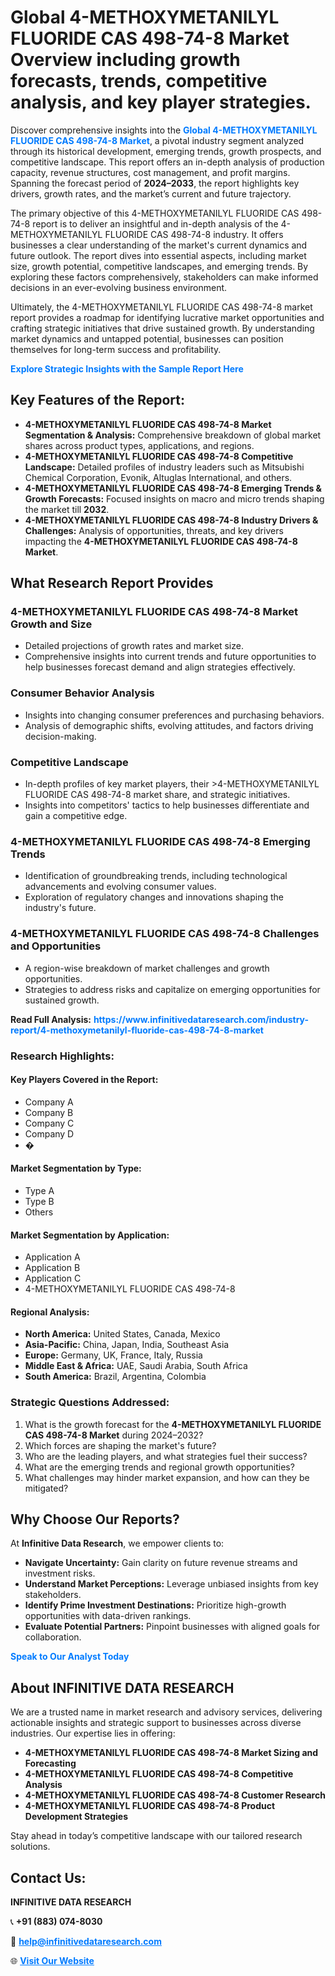 <h1>Global 4-METHOXYMETANILYL FLUORIDE CAS 498-74-8 Market Overview including growth forecasts, trends, competitive analysis, and key player strategies.</h1>
<p>
Discover comprehensive insights into the 
<a href="https://www.infinitivedataresearch.com/industry-report/4-methoxymetanilyl-fluoride-cas-498-74-8-market" rel="dofollow" style="color: #007BFF; text-decoration: none;"><strong>Global 4-METHOXYMETANILYL FLUORIDE CAS 498-74-8 Market</strong></a>, a pivotal industry segment analyzed through its historical development, emerging trends, growth prospects, and competitive landscape. This report offers an in-depth analysis of production capacity, revenue structures, cost management, and profit margins. Spanning the forecast period of <strong>2024–2033</strong>, the report highlights key drivers, growth rates, and the market’s current and future trajectory.
</p>
<p>
The primary objective of this 4-METHOXYMETANILYL FLUORIDE CAS 498-74-8 report is to deliver an insightful and in-depth analysis of the 4-METHOXYMETANILYL FLUORIDE CAS 498-74-8 industry. It offers businesses a clear understanding of the market's current dynamics and future outlook. The report dives into essential aspects, including market size, growth potential, competitive landscapes, and emerging trends. By exploring these factors comprehensively, stakeholders can make informed decisions in an ever-evolving business environment.
</p>
<p>
Ultimately, the 4-METHOXYMETANILYL FLUORIDE CAS 498-74-8 market report provides a roadmap for identifying lucrative market opportunities and crafting strategic initiatives that drive sustained growth. By understanding market dynamics and untapped potential, businesses can position themselves for long-term success and profitability.
</p>
<p>
<a href="https://www.infinitivedataresearch.com/request-sample/reportId=103945" style="color: #007BFF; text-decoration: none;"><strong>Explore Strategic Insights with the Sample Report Here</strong></a>
</p>

<h2>Key Features of the Report:</h2>
<ul>
<li><strong>4-METHOXYMETANILYL FLUORIDE CAS 498-74-8 Market Segmentation & Analysis:</strong> Comprehensive breakdown of global market shares across product types, applications, and regions.</li>
<li><strong>4-METHOXYMETANILYL FLUORIDE CAS 498-74-8 Competitive Landscape:</strong> Detailed profiles of industry leaders such as Mitsubishi Chemical Corporation, Evonik, Altuglas International, and others.</li>
<li><strong>4-METHOXYMETANILYL FLUORIDE CAS 498-74-8 Emerging Trends & Growth Forecasts:</strong> Focused insights on macro and micro trends shaping the market till <strong>2032</strong>.</li>
<li><strong>4-METHOXYMETANILYL FLUORIDE CAS 498-74-8 Industry Drivers & Challenges:</strong> Analysis of opportunities, threats, and key drivers impacting the <strong>4-METHOXYMETANILYL FLUORIDE CAS 498-74-8 Market</strong>.</li>
</ul>

<h2>What Research Report Provides</h2>
<h3>4-METHOXYMETANILYL FLUORIDE CAS 498-74-8 Market Growth and Size</h3>
<ul>
<li>Detailed projections of growth rates and market size.</li>
<li>Comprehensive insights into current trends and future opportunities to help businesses forecast demand and align strategies effectively.</li>
</ul>

<h3>Consumer Behavior Analysis</h3>
<ul>
<li>Insights into changing consumer preferences and purchasing behaviors.</li>
<li>Analysis of demographic shifts, evolving attitudes, and factors driving decision-making.</li>
</ul>

<h3>Competitive Landscape</h3>
<ul>
<li>In-depth profiles of key market players, their >4-METHOXYMETANILYL FLUORIDE CAS 498-74-8 market share, and strategic initiatives.</li>
<li>Insights into competitors' tactics to help businesses differentiate and gain a competitive edge.</li>
</ul>

<h3>4-METHOXYMETANILYL FLUORIDE CAS 498-74-8 Emerging Trends</h3>
<ul>
<li>Identification of groundbreaking trends, including technological advancements and evolving consumer values.</li>
<li>Exploration of regulatory changes and innovations shaping the industry's future.</li>
</ul>

<h3>4-METHOXYMETANILYL FLUORIDE CAS 498-74-8 Challenges and Opportunities</h3>
<ul>
<li>A region-wise breakdown of market challenges and growth opportunities.</li>
<li>Strategies to address risks and capitalize on emerging opportunities for sustained growth.</li>
</ul>
<p><strong>Read Full Analysis:</strong> <a href="https://www.infinitivedataresearch.com/industry-report/4-methoxymetanilyl-fluoride-cas-498-74-8-market" rel="dofollow" style="color: #007BFF; text-decoration: none;"><strong>https://www.infinitivedataresearch.com/industry-report/4-methoxymetanilyl-fluoride-cas-498-74-8-market</strong></a></p>
<h3>Research Highlights:</h3>
<h4>Key Players Covered in the Report:</h4>
<ul><li>Company A</li><li>Company B</li><li>Company C</li><li>Company D</li><li>�</li></ul>
<h4>Market Segmentation by Type:</h4>
<ul><li>Type A</li><li>Type B</li><li>Others</li></ul>
<h4>Market Segmentation by Application:</h4>
<ul><li>Application A</li><li>Application B</li><li>Application C</li><li>4-METHOXYMETANILYL FLUORIDE CAS 498-74-8</li></ul>

<h4>Regional Analysis:</h4>
<ul>
<li><strong>North America:</strong> United States, Canada, Mexico</li>
<li><strong>Asia-Pacific:</strong> China, Japan, India, Southeast Asia</li>
<li><strong>Europe:</strong> Germany, UK, France, Italy, Russia</li>
<li><strong>Middle East & Africa:</strong> UAE, Saudi Arabia, South Africa</li>
<li><strong>South America:</strong> Brazil, Argentina, Colombia</li>
</ul>

<h3>Strategic Questions Addressed:</h3>
<ol>
<li>What is the growth forecast for the <strong>4-METHOXYMETANILYL FLUORIDE CAS 498-74-8 Market</strong> during 2024–2032?</li>
<li>Which forces are shaping the market's future?</li>
<li>Who are the leading players, and what strategies fuel their success?</li>
<li>What are the emerging trends and regional growth opportunities?</li>
<li>What challenges may hinder market expansion, and how can they be mitigated?</li>
</ol>

<h2>Why Choose Our Reports?</h2>
<p>At <strong>Infinitive Data Research</strong>, we empower clients to:</p>
<ul>
<li><strong>Navigate Uncertainty:</strong> Gain clarity on future revenue streams and investment risks.</li>
<li><strong>Understand Market Perceptions:</strong> Leverage unbiased insights from key stakeholders.</li>
<li><strong>Identify Prime Investment Destinations:</strong> Prioritize high-growth opportunities with data-driven rankings.</li>
<li><strong>Evaluate Potential Partners:</strong> Pinpoint businesses with aligned goals for collaboration.</li>
</ul>
<p><a href="https://www.infinitivedataresearch.com/industry-report/4-methoxymetanilyl-fluoride-cas-498-74-8-market" rel="dofollow" style="color: #007BFF; text-decoration: none;"><strong>Speak to Our Analyst Today</strong></a></p>

<h2>About INFINITIVE DATA RESEARCH</h2>
<p>We are a trusted name in market research and advisory services, delivering actionable insights and strategic support to businesses across diverse industries. Our expertise lies in offering:</p>
<ul>
<li><strong>4-METHOXYMETANILYL FLUORIDE CAS 498-74-8 Market Sizing and Forecasting</strong></li>
<li><strong>4-METHOXYMETANILYL FLUORIDE CAS 498-74-8 Competitive Analysis</strong></li>
<li><strong>4-METHOXYMETANILYL FLUORIDE CAS 498-74-8 Customer Research</strong></li>
<li><strong>4-METHOXYMETANILYL FLUORIDE CAS 498-74-8 Product Development Strategies</strong></li>
</ul>
<p>Stay ahead in today’s competitive landscape with our tailored research solutions.</p>

<h2>Contact Us:</h2>
<p><strong>INFINITIVE DATA RESEARCH</strong></p>
<p>📞 <strong>+91 (883) 074-8030</strong></p>
<p>📧 <strong><a href="mailto:help@infinitivedataresearch.com" style="color: #007BFF;">help@infinitivedataresearch.com</a></strong></p>
<p>🌐 <strong><a href="https://www.infinitivedataresearch.com" rel="dofollow" style="color: #007BFF;">Visit Our Website</a></strong></p>